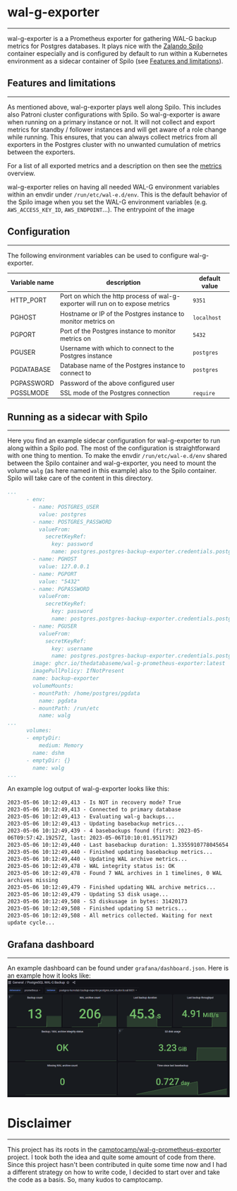 # wal-g-exporter
---

wal-g-exporter is a a Prometheus exporter for gathering WAL-G backup metrics for Postgres
databases. It plays nice with the [Zalando Spilo](https://github.com/zalando/spilo)
container especially and is configured by default to run within a Kubernetes environment
as a sidecar container of Spilo (see [Features and limitations](#features-and-limitations)).

## Features and limitations
---

As mentioned above, wal-g-exporter plays well along Spilo. This includes also Patroni
cluster configurations with Spilo. So wal-g-exporter is aware when running on a primary
instance or not. It will not collect and export metrics for standby / follower instances
and will get aware of a role change while running. This ensures, that you can always
collect metrics from all exporters in the Postgres cluster with no unwanted cumulation
of metrics between the exporters.

For a list of all exported metrics and a description on then see the [metrics](docs/metrics.md)
overview.

wal-g-exporter relies on having all needed WAL-G environment variables within an envdir under
`/run/etc/wal-e.d/env`. This is the default behavior of the Spilo image when you set the WAL-G
environment variables (e.g. `AWS_ACCESS_KEY_ID`, `AWS_ENDPOINT`...). The entrypoint of the image

## Configuration
---

The following environment variables can be used to configure wal-g-exporter.

| Variable name | description                                                                    | default value |
| ------------- | ------------------------------------------------------------------------------ | ------------- |
| HTTP_PORT     | Port on which the http process of wal-g-exporter will run on to expose metrics | `9351`        |
| PGHOST        | Hostname or IP of the Postgres instance to monitor metrics on                  | `localhost`   |
| PGPORT        | Port of the Postgres instance to monitor metrics on                            | `5432`        |
| PGUSER        | Username with which to connect to the Postgres instance                        | `postgres`    |
| PGDATABASE    | Database name of the Postgres instance to connect to                           | `postgres`    |
| PGPASSWORD    | Password of the above configured user                                          |               |
| PGSSLMODE     | SSL mode of the Postgres connection                                            | `require`     |

## Running as a sidecar with Spilo
---

Here you find an example sidecar configuration for wal-g-exporter to run along within a Spilo pod.
The most of the configuration is straightforward with one thing to mention. To make the envdir
`/run/etc/wal-e.d/env` shared between the Spilo container and wal-g-exporter, you need to mount
the volume `walg` (as here named in this example) also to the Spilo container. Spilo will take
care of the content in this directory.

```yaml
...
      - env:
        - name: POSTGRES_USER
          value: postgres
        - name: POSTGRES_PASSWORD
          valueFrom:
            secretKeyRef:
              key: password
              name: postgres.postgres-backup-exporter.credentials.postgresql.acid.zalan.do
        - name: PGHOST
          value: 127.0.0.1
        - name: PGPORT
          value: "5432"
        - name: PGPASSWORD
          valueFrom:
            secretKeyRef:
              key: password
              name: postgres.postgres-backup-exporter.credentials.postgresql.acid.zalan.do
        - name: PGUSER
          valueFrom:
            secretKeyRef:
              key: username
              name: postgres.postgres-backup-exporter.credentials.postgresql.acid.zalan.do
        image: ghcr.io/thedatabaseme/wal-g-prometheus-exporter:latest
        imagePullPolicy: IfNotPresent
        name: backup-exporter
        volumeMounts:
        - mountPath: /home/postgres/pgdata
          name: pgdata
        - mountPath: /run/etc
          name: walg
...
      volumes:
      - emptyDir:
          medium: Memory
        name: dshm
      - emptyDir: {}
        name: walg
...
```

An example log output of wal-g-exporter looks like this:

```
2023-05-06 10:12:49,413 - Is NOT in recovery mode? True
2023-05-06 10:12:49,413 - Connected to primary database
2023-05-06 10:12:49,413 - Evaluating wal-g backups...
2023-05-06 10:12:49,413 - Updating basebackup metrics...
2023-05-06 10:12:49,439 - 4 basebackups found (first: 2023-05-06T09:57:42.19257Z, last: 2023-05-06T10:10:01.951179Z)
2023-05-06 10:12:49,440 - Last basebackup duration: 1.3355910778045654
2023-05-06 10:12:49,440 - Finished updating basebackup metrics...
2023-05-06 10:12:49,440 - Updating WAL archive metrics...
2023-05-06 10:12:49,478 - WAL integrity status is: OK
2023-05-06 10:12:49,478 - Found 7 WAL archives in 1 timelines, 0 WAL archives missing
2023-05-06 10:12:49,479 - Finished updating WAL archive metrics...
2023-05-06 10:12:49,479 - Updating S3 disk usage...
2023-05-06 10:12:49,508 - S3 diskusage in bytes: 31420173
2023-05-06 10:12:49,508 - Finished updating S3 metrics...
2023-05-06 10:12:49,508 - All metrics collected. Waiting for next update cycle...
```

## Grafana dashboard
---

An example dashboard can be found under `grafana/dashboard.json`. Here is an example how it looks like:
![alt text](assets/grafana_dashboard.png "Grafana dashboard")

# Disclaimer
---

This project has its roots in the [camptocamp/wal-g-prometheus-exporter](https://github.com/camptocamp/wal-g-prometheus-exporter)
project. I took both the idea and quite some amount of code from there. Since this project hasn't been
contributed in quite some time now and I had a different strategy on how to write code, I decided to
start over and take the code as a basis. So, many kudos to camptocamp.